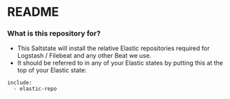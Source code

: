 # README #

### What is this repository for? ###

* This Saltstate will install the relative Elastic repositories required for Logstash / Filebeat and any other Beat we use.
* It should be referred to in any of your Elastic states by putting this at the top of your Elastic state:

```
include:
  - elastic-repo
```
